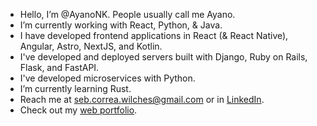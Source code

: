 - Hello, I’m @AyanoNK. People usually call me Ayano.
- I’m currently working with React, Python, & Java.
- I have developed frontend applications in React (& React Native), Angular, Astro, NextJS, and Kotlin.
- I've developed and deployed servers built with Django, Ruby on Rails, Flask, and FastAPI.
- I've developed microservices with Python.
- I’m currently learning Rust.
- Reach me at seb.correa.wilches@gmail.com or in [LinkedIn](https://www.linkedin.com/in/ayanonk/).
- Check out my [web portfolio](https://www.ayano.software/).


<!---
AyanoNK/AyanoNK is a ✨ special ✨ repository because its `README.md` (this file) appears on your GitHub profile.
You can click the Preview link to take a look at your changes.
--->
